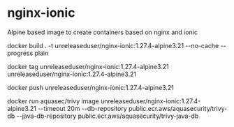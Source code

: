 # nginx-ionic

Alpine based image to create containers based on nginx and ionic

docker build . -t unreleaseduser/nginx-ionic:1.27.4-alpine3.21 --no-cache --progress plain

docker tag unreleaseduser/nginx-ionic:1.27.4-alpine3.21 unreleaseduser/nginx-ionic:1.27.4-alpine3.21

docker push unreleaseduser/nginx-ionic:1.27.4-alpine3.21

docker run aquasec/trivy image unreleaseduser/nginx-ionic:1.27.4-alpine3.21 --timeout 20m --db-repository public.ecr.aws/aquasecurity/trivy-db --java-db-repository public.ecr.aws/aquasecurity/trivy-java-db

